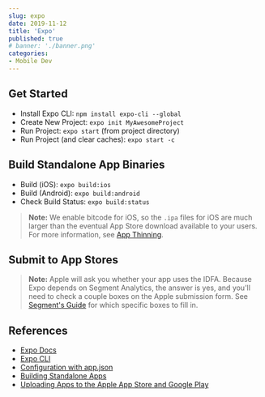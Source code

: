```yaml
---
slug: expo
date: 2019-11-12
title: 'Expo'
published: true
# banner: './banner.png'
categories:
- Mobile Dev
---
```


<!-- ## Pros / Benefits

- Ads
- Code Push
- Push Notifications
- Easy Publish
- Easy Icons
- Social Auth
- Web Support (Coming soon!)
- App Rating
- Image Picker
- Icons
- Maps
- SQLite
- Contacts
- Tabs Template (Optional)
- Release Management? -->

## Get Started

- Install Expo CLI: `npm install expo-cli --global`
- Create New Project: `expo init MyAwesomeProject`
- Run Project: `expo start` (from project directory)
- Run Project (and clear caches): `expo start -c`

## Build Standalone App Binaries

- Build (iOS): `expo build:ios`
- Build (Android): `expo build:android`
- Check Build Status: `expo build:status`

> **Note:** We enable bitcode for iOS, so the `.ipa` files for iOS are much larger than the eventual App Store download available to your users. For more information, see [App Thinning](https://developer.apple.com/library/content/documentation/IDEs/Conceptual/AppDistributionGuide/AppThinning/AppThinning.html).

## Submit to App Stores

> **Note:** Apple will ask you whether your app uses the IDFA. Because Expo depends on Segment Analytics, the answer is yes, and you'll need to check a couple boxes on the Apple submission form. See [Segment's Guide](https://segment.com/docs/sources/mobile/ios/quickstart/#step-5-submitting-to-the-app-store) for which specific boxes to fill in.

## References

- [Expo Docs](https://docs.expo.io/versions/latest/)
- [Expo CLI](https://docs.expo.io/versions/latest/workflow/expo-cli/)
- [Configuration with app.json](https://docs.expo.io/versions/latest/workflow/configuration/)
- [Building Standalone Apps](https://docs.expo.io/versions/latest/distribution/building-standalone-apps/)
- [Uploading Apps to the Apple App Store and Google Play](https://docs.expo.io/versions/latest/distribution/uploading-apps/)
